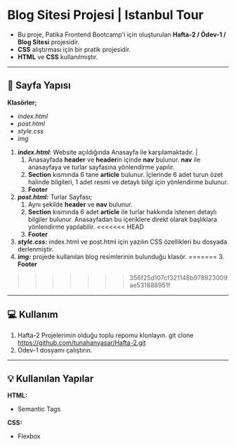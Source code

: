 #  Blog Sitesi Projesi | Istanbul Tour

* Bu proje, Patika Frontend Bootcamp'i için oluşturulan **Hafta-2 / Ödev-1 / Blog Sitesi** projesidir.
* **CSS** alıştırması için bir pratik projesidir.
* **HTML** ve **CSS** kullanılmıştır.
---

## 📜 Sayfa Yapısı

**Klasörler;**
* *index.html*
* *post.html*
* *style.css*
* *img*

1. ***index.html***: Website açıldığında Anasayfa ile karşılamaktadır. | 
    1.  Anasayfada **header** ve **header**in içinde **nav** bulunur. **nav** ile anasayfaya ve turlar sayfasına yönlendirme yapılır.
    2.  **Section** kısmında 6 tane **article** bulunur. İçlerinde 6 adet turun özet halinde bilgileri, 1 adet resmi ve detaylı bilgi için yönlendirme bulunur.
    3. **Footer**
2.  ***post.html:*** Turlar Sayfası; 
    1.  Aynı şekilde **header** ve **nav** bulunur.
    2. **Section** kısmında 6 adet **article** ile turlar hakkında istenen detaylı bilgiler bulunur. Anasayfadan bu içeriklere direkt olarak başlıklara yönlendirme yapılabilir.
<<<<<<< HEAD
    3. **Footer**
3.  ***style.css:*** index.html ve post.html için yazılın CSS özellikleri bu dosyada derlenmiştir. 
4. ***img:*** projede kullanılan blog resimlerinin bulunduğu klasör.
=======
    3.  **Footer**

>>>>>>> 356f25d107cf321148b978923009ae531888951f
---

## :computer: Kullanım

1. Hafta-2 Projelerimin olduğu toplu repomu klonlayın.
git clone https://github.com/tunahanyasar/Hafta-2.git
2. Odev-1 dosyamı çalıştırın.


---

## 💡 Kullanılan Yapılar

**HTML:**
* Semantic Tags

**CSS:**
*  Flexbox


